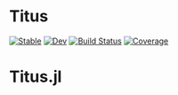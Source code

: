 # Titus

[![Stable](https://img.shields.io/badge/docs-stable-blue.svg)](https://nwamsley1.github.io/Titus.jl/stable/)
[![Dev](https://img.shields.io/badge/docs-dev-blue.svg)](https://nwamsley1.github.io/Titus.jl/dev/)
[![Build Status](https://github.com/nwamsley1/Titus.jl/actions/workflows/CI.yml/badge.svg?branch=main)](https://github.com/nwamsley1/Titus.jl/actions/workflows/CI.yml?query=branch%3Amain)
[![Coverage](https://codecov.io/gh/nwamsley1/Titus.jl/branch/main/graph/badge.svg)](https://codecov.io/gh/nwamsley1/Titus.jl)
# Titus.jl
